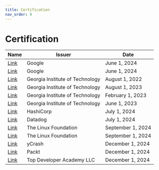 ```yaml
---
title: Certification
nav_order: 9
---
```


# Certification

| Name                                                                                                                               | Issuer                       | Date               |
| ---------------------------------------------------------------------------------------------------------------------------------- | ---------------------------- | ------------------ |
| [Link](https://www.credly.com/badges/0d97e296-a55d-4011-b14a-3e07c4748f07)                                                          | Google                       | June 1, 2024       |
| [Link](https://www.credly.com/badges/d05509b3-46c5-4c65-884a-715286ede739)                                                          | Google                       | June 1, 2024       |
| [Link](https://courses.edx.org/certificates/94617e9c52fc4156a46f02c80c20e865?_gl=1*igdpb1*_gcl_au*MTE0MjMyNzI2My4xNzE5NzMwMzIz*_ga*NzE4NjE4NTQ4LjE3MTk3MzAzMjA.*_ga_D3KS4KMDT0*MTcxOTczMzc0Mi4yLjEuMTcxOTczMzc5NS43LjAuMA) | Georgia Institute of Technology | August 1, 2022     |
| [Link](https://courses.edx.org/certificates/92856839862b49cb8f7a7787518a758e?_gl=1*igdpb1*_gcl_au*MTE0MjMyNzI2My4xNzE5NzMwMzIz*_ga*NzE4NjE4NTQ4LjE3MTk3MzAzMjA.*_ga_D3KS4KMDT0*MTcxOTczMzc0Mi4yLjEuMTcxOTczMzc5NS43LjAuMA) | Georgia Institute of Technology | August 1, 2023     |
| [Link](https://courses.edx.org/certificates/552428f8f51e4e179d462e2b1d95102b?_gl=1*igdpb1*_gcl_au*MTE0MjMyNzI2My4xNzE5NzMwMzIz*_ga*NzE4NjE4NTQ4LjE3MTk3MzAzMjA.*_ga_D3KS4KMDT0*MTcxOTczMzc0Mi4yLjEuMTcxOTczMzc5NS43LjAuMA) | Georgia Institute of Technology | February 1, 2023   |
| [Link](https://courses.edx.org/certificates/d213c16d0d63407595cd7e61224eba3d?_gl=1*1y4v41k*_gcl_au*MTE0MjMyNzI2My4xNzE5NzMwMzIz*_ga*NzE4NjE4NTQ4LjE3MTk3MzAzMjA.*_ga_D3KS4KMDT0*MTcxOTczMzc0Mi4yLjEuMTcxOTczMzc5NS43LjAuMA) | Georgia Institute of Technology | June 1, 2023       |
| [Link](https://www.credly.com/badges/394fc1a7-d193-4c0e-b202-0e9b150bc8a9)                                                          | HashiCorp                    | July 1, 2024       |
| [Link](https://www.credly.com/badges/0cbd42dd-3d10-486e-b935-145dffbd670b)                                                          | Datadog                      | July 1, 2024       |
| [Link](https://www.credly.com/badges/759a6dc9-5917-46bf-b291-1e3c8e254914)                                                          | The Linux Foundation         | September 1, 2024  |
| [Link](https://www.credly.com/badges/3a8f1346-b5fa-40bd-8d17-460cbdfa6b25)                                                          | The Linux Foundation         | September 1, 2024  |
| [Link](https://tier1app.com/training/academy/2024_12_1ka3pg.pdf)                                                                   | yCrash                       | December 1, 2024   |
| [Link](https://coursera.org/share/11f8f5fb4545998fa63652a5c90e0da5)                                                                 | Packt                        | December 1, 2024   |
| [Link](https://www.udemy.com/certificate/UC-18e6ca80-d033-474e-8b69-65ef3eea9abb/)                                                  | Top Developer Academy LLC    | December 1, 2024   | 